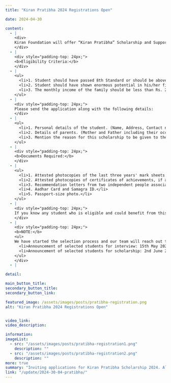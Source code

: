 ```yaml
---
title: "Kiran Pratibha 2024 Registrations Open"

date: 2024-04-30

content:
  - |
    <div>
    Kiran Foundation will offer “Kiran Pratibha” Scholarship and Support for exceptional and underprivileged youth in their endeavours of Education, Sports or Art according to their interest and abilities. The Foundation will be offering active guidance and personalised mentoring alongwith Financial Support. The sole aim of the Foundation is to make them capable and successful. Application is now open for Kiran Pratibha 2024, last date of submitting application is <b> 30th April 2024</b>.
    </div>
  - |
    <div style="padding-top: 24px;">
    <b>Eligibility Criteria:</b>
    </div>
  - |
    <ul>
      <li>1. Student should have passed 8th Standard or should be above 14 years.</li>
      <li>2. Student should have shown enormous potential in his/her field of interest.</li>
      <li>3. The monthly income of the family should be less than Rs. 20,000.</li>
    </ul>
  - |
    <div style="padding-top: 24px;">
    Please send the application along with the following details:
    </div>
  - |
    <ul>
      <li>1. Personal details of the student. (Name, Address, Contact number, Date of birth, Qualification).</li>
      <li>2. Details of parents. (Mother and Father including their occupation).</li>
      <li>3. Mention the reason for this scholarship to be given to the student.</li>
    </ul>
  - |
    <div style="padding-top: 24px;">
    <b>Documents Required:</b>
    </div>
  - |
    <ul>
      <li>1. Attested photocopies of the last three years' mark sheets.</li>
      <li>2. Attested photocopies of certificates of achievements, if any.</li>
      <li>3. Recommendation letters from two independent people associated with the child (with their phone numbers, email, and address).</li>
      <li>4. Aadhar Card and Samagra ID.</li>
      <li>5. Passport-size photo.</li>
    </ul>
  - |
    <div style="padding-top: 24px;">
    If you know any student who is eligible and could benefit from this scholarship, please encourage them to apply.
    </div>
  - |
    <div style="padding-top: 24px;">
    <b>NOTE:</b>  
    <ul>
    We have started the selection process and our team will reach out to you for further information.
      <li>Announcement of selected students for interview: 15th May 2024.</li>
      <li>Announcement of selected students for scholarship: 2nd June 2024.</li>
    </ul>
    </div>
  - |

detail:

main_button_title:
secondary_button_title:
secondary_button_link:

featured_image: /assets/images/posts/pratibha-registration.png
alt: "Kiran Pratibha 2024 Registrations Open"


video_link:
video_description:

information:
imageList:
  - src: "/assets/images/posts/pratibha-registration1.png"
    description: ""
  - src: "/assets/images/posts/pratibha-registration2.png"
    description: ""
more: true
summary: "Inviting applications for Kiran Pratibha Scholarship 2024. All young achievers, please note that 30th April 2024, is the last date to your submit application."
link: "/update/2024-30-04-pratibha/"
---
```

